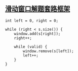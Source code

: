 
## [滑动窗口解题套路框架](https://labuladong.gitbook.io/algo/di-ling-zhang-bi-du-xi-lie/hua-dong-chuang-kou-ji-qiao)

```
int left = 0, right = 0;

while (right < s.size()) {
    window.add(s[right]);
    right++;

    while (valid) {
        window.remove(s[left]);
        left++;
    }
}
```





